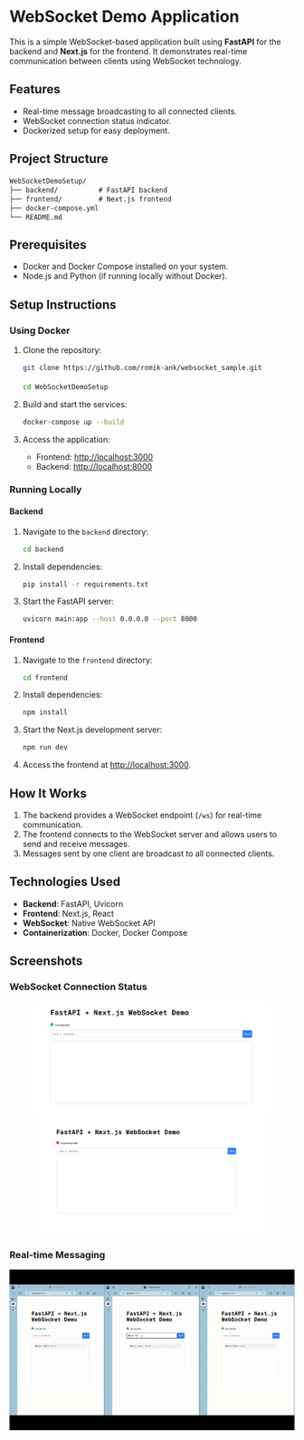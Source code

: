 # WebSocket Demo Application

This is a simple WebSocket-based application built using **FastAPI** for the backend and **Next.js** for the frontend. It demonstrates real-time communication between clients using WebSocket technology.

## Features

- Real-time message broadcasting to all connected clients.
- WebSocket connection status indicator.
- Dockerized setup for easy deployment.

## Project Structure

```
WebSocketDemoSetup/
├── backend/          # FastAPI backend
├── frontend/         # Next.js frontend
├── docker-compose.yml
└── README.md
```

## Prerequisites

- Docker and Docker Compose installed on your system.
- Node.js and Python (if running locally without Docker).

## Setup Instructions

### Using Docker

1. Clone the repository:

   ```bash
   git clone https://github.com/romik-ank/websocket_sample.git

   cd WebSocketDemoSetup
   ```

2. Build and start the services:

   ```bash
   docker-compose up --build
   ```

3. Access the application:
   - Frontend: [http://localhost:3000](http://localhost:3000)
   - Backend: [http://localhost:8000](http://localhost:8000)

### Running Locally

#### Backend

1. Navigate to the `backend` directory:

   ```bash
   cd backend
   ```

2. Install dependencies:

   ```bash
   pip install -r requirements.txt
   ```

3. Start the FastAPI server:
   ```bash
   uvicorn main:app --host 0.0.0.0 --port 8000
   ```

#### Frontend

1. Navigate to the `frontend` directory:

   ```bash
   cd frontend
   ```

2. Install dependencies:

   ```bash
   npm install
   ```

3. Start the Next.js development server:

   ```bash
   npm run dev
   ```

4. Access the frontend at [http://localhost:3000](http://localhost:3000).

## How It Works

1. The backend provides a WebSocket endpoint (`/ws`) for real-time communication.
2. The frontend connects to the WebSocket server and allows users to send and receive messages.
3. Messages sent by one client are broadcast to all connected clients.

## Technologies Used

- **Backend**: FastAPI, Uvicorn
- **Frontend**: Next.js, React
- **WebSocket**: Native WebSocket API
- **Containerization**: Docker, Docker Compose

## Screenshots

### WebSocket Connection Status

<p align="center">
  <img src="assets/Connected.png" alt="Connected" width="415">
  <img src="assets/Disconnected.png" alt="Disconnected" width="400">
</p>

### Real-time Messaging

![Real-time Messaging](assets/websocket_sample.gif)